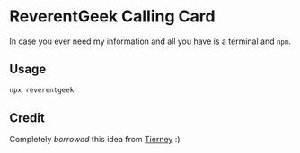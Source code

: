 # ReverentGeek Calling Card

In case you ever need my information and all you have is a terminal and `npm`.

## Usage

```bash
npx reverentgeek
```

## Credit

Completely *borrowed* this idea from [Tierney](https://github.com/bnb/bitandbang) :)
